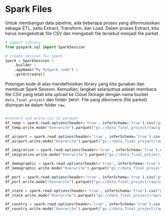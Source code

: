 # Spark Files

Untuk membangun data pipeline, ada beberapa proses yang diformulasikan sebagai ETL, yaitu Extract, Transform, dan Load. Dalam proses Extract, kita harus mengekstrak file CSV dan mengubah file tersebut menjadi file parket.

```python
# import library
from pyspark.sql import SparkSession

# create session for Spark
spark = SparkSession \
    .builder \
    .appName("My PySpark code") \
    .getOrCreate()
```

Potongan kode di atas mendefinisikan library yang kita gunakan dan membuat Spark Session. Kemudian, langkah selanjutnya adalah membaca file CSV yang telah kita upload ke Cloud Storage dengan nama bucket `data_final_project` dan folder `INPUT`. File yang dikonversi (file parket) disimpan ke dalam folder `raw`.

```python

#convert and write csv to parquet
df_temp = spark.read.options(header='true', inferSchema='true').csv("gs://data_final_project/INPUT/GlobalLandTemperaturesByCity.csv")
df_temp.write.mode("Overwrite").parquet("gs://data_final_project/raw/globaltempbycity.parquet")

df_airport = spark.read.options(header='true', inferSchema='true').csv("gs://data_final_project/INPUT/airport-codes_csv.csv")
df_airport.write.mode("Overwrite").parquet("gs://data_final_project/raw/airportcodes.parquet")

df_imigration = spark.read.options(header='true', inferSchema='true').csv("gs://data_final_project/INPUT/immigration_data_sample.csv")
df_imigration.write.mode("Overwrite").parquet("gs://data_final_project/raw/imigration.parquet")

df_demographic = spark.read.options(header='true', inferSchema='true').csv("gs://data_final_project/INPUT/us-cities-demographics.csv")
df_demographic.write.mode("Overwrite").parquet("gs://data_final_project/raw/demographic.parquet")

df_port = spark.read.options(header='true', inferSchema='true').csv("gs://data_final_project/INPUT/USPORT.csv")
df_port.write.mode("Overwrite").parquet("gs://data_final_project/raw/usport.parquet")

df_state = spark.read.options(header='true', inferSchema='true').csv("gs://data_final_project/INPUT/USSTATE.csv")
df_state.write.mode("Overwrite").parquet("gs://data_final_project/raw/usstate.parquet")

df_country = spark.read.options(header='true', inferSchema='true').csv("gs://data_final_project/INPUT/USCOUNTRY.csv")
df_country.write.mode("Overwrite").parquet("gs://data_final_project/raw/uscountry.parquet")

```
